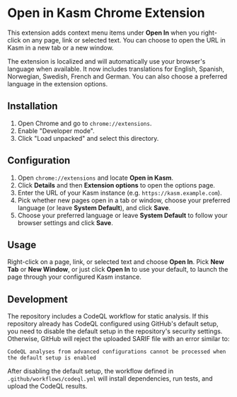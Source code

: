# Open in Kasm Chrome Extension

This extension adds context menu items under **Open In** when you right-click on any page, link or selected text. You can choose to open the URL in Kasm in a new tab or a new window.

The extension is localized and will automatically use your browser's language when available. It now includes translations for English, Spanish, Norwegian, Swedish, French and German. You can also choose a preferred language in the extension options.

## Installation

1. Open Chrome and go to `chrome://extensions`.
2. Enable "Developer mode".
3. Click "Load unpacked" and select this directory.

## Configuration

1. Open `chrome://extensions` and locate **Open in Kasm**.
2. Click **Details** and then **Extension options** to open the options page.
3. Enter the URL of your Kasm instance (e.g. `https://kasm.example.com`).
4. Pick whether new pages open in a tab or window, choose your preferred language (or leave **System Default**), and click **Save**.
5. Choose your preferred language or leave **System Default** to follow your browser settings and click **Save**.

## Usage

Right-click on a page, link, or selected text and choose **Open In**. Pick **New Tab** or **New Window**, or just click **Open In** to use your default, to launch the page through your configured Kasm instance.

## Development

The repository includes a CodeQL workflow for static analysis. If this repository already has CodeQL configured using GitHub's default setup, you need to disable the default setup in the repository's security settings. Otherwise, GitHub will reject the uploaded SARIF file with an error similar to:

```
CodeQL analyses from advanced configurations cannot be processed when the default setup is enabled
```

After disabling the default setup, the workflow defined in `.github/workflows/codeql.yml` will install dependencies, run tests, and upload the CodeQL results.
